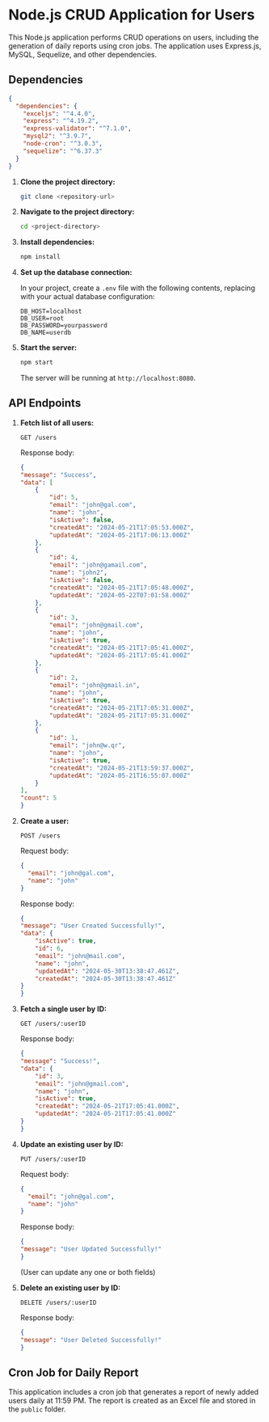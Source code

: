 # Node.js CRUD Application for Users

This Node.js application performs CRUD operations on users, including the generation of daily reports using cron jobs. The application uses Express.js, MySQL, Sequelize, and other dependencies.

## Dependencies

```json
{
  "dependencies": {
    "exceljs": "^4.4.0",
    "express": "^4.19.2",
    "express-validator": "^7.1.0",
    "mysql2": "^3.9.7",
    "node-cron": "^3.0.3",
    "sequelize": "^6.37.3"
  }
}
```

1. **Clone the project directory:**
    ```bash
    git clone <repository-url>
    ```

2. **Navigate to the project directory:**

    ```bash
    cd <project-directory>
    ```

3. **Install dependencies:**

    ```bash
    npm install
    ```

4. **Set up the database connection:**

    In your project, create a `.env` file with the following contents, replacing with your actual database configuration:

    ```env
    DB_HOST=localhost
    DB_USER=root
    DB_PASSWORD=yourpassword
    DB_NAME=userdb
    ```

5. **Start the server:**

    ```bash
    npm start
    ```

    The server will be running at `http://localhost:8080`.

## API Endpoints

1. **Fetch list of all users:**

    ```http
    GET /users
    ```
    Response body:

    ```json
    {
    "message": "Success",
    "data": [
        {
            "id": 5,
            "email": "john@gal.com",
            "name": "john",
            "isActive": false,
            "createdAt": "2024-05-21T17:05:53.000Z",
            "updatedAt": "2024-05-21T17:06:13.000Z"
        },
        {
            "id": 4,
            "email": "john@gamail.com",
            "name": "john2",
            "isActive": false,
            "createdAt": "2024-05-21T17:05:48.000Z",
            "updatedAt": "2024-05-22T07:01:58.000Z"
        },
        {
            "id": 3,
            "email": "john@gmail.com",
            "name": "john",
            "isActive": true,
            "createdAt": "2024-05-21T17:05:41.000Z",
            "updatedAt": "2024-05-21T17:05:41.000Z"
        },
        {
            "id": 2,
            "email": "john@gmail.in",
            "name": "john",
            "isActive": true,
            "createdAt": "2024-05-21T17:05:31.000Z",
            "updatedAt": "2024-05-21T17:05:31.000Z"
        },
        {
            "id": 1,
            "email": "john@w.qr",
            "name": "john",
            "isActive": true,
            "createdAt": "2024-05-21T13:59:37.000Z",
            "updatedAt": "2024-05-21T16:55:07.000Z"
        }
    ],
    "count": 5
    }
    ```


2. **Create a user:**

    ```http
    POST /users
    ```

    Request body:

    ```json
    {
      "email": "john@gal.com",
      "name": "john"
    }
    ```
    Response body:
    
    ```json
    {
    "message": "User Created Successfully!",
    "data": {
        "isActive": true,
        "id": 6,
        "email": "john@mail.com",
        "name": "john",
        "updatedAt": "2024-05-30T13:38:47.461Z",
        "createdAt": "2024-05-30T13:38:47.461Z"
    }
    }
    ```

3. **Fetch a single user by ID:**

    ```http
    GET /users/:userID
    ```
    Response body:
    
    ```json
    {
    "message": "Success!",
    "data": {
        "id": 3,
        "email": "john@gmail.com",
        "name": "john",
        "isActive": true,
        "createdAt": "2024-05-21T17:05:41.000Z",
        "updatedAt": "2024-05-21T17:05:41.000Z"
    }
    }
    ```

4. **Update an existing user by ID:**

    ```http
    PUT /users/:userID
    ```

    Request body:

    ```json
    {
      "email": "john@gal.com",
      "name": "john"
    }
    ```
    Response body:
    
    ```json
    {
    "message": "User Updated Successfully!"
    }
    ```

    (User can update any one or both fields)

5. **Delete an existing user by ID:**

    ```http
    DELETE /users/:userID
    ```
    Response body:
    
    ```json
    {
    "message": "User Deleted Successfully!"
    }
    ```

## Cron Job for Daily Report

This application includes a cron job that generates a report of newly added users daily at 11:59 PM. The report is created as an Excel file and stored in the `public` folder.


